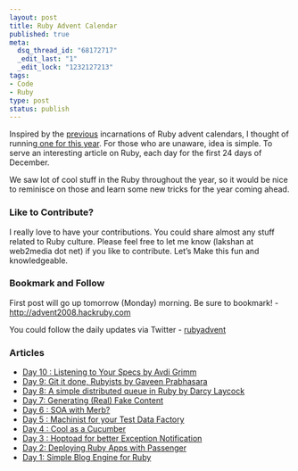 ```yaml
--- 
layout: post
title: Ruby Advent Calendar
published: true
meta: 
  dsq_thread_id: "68172717"
  _edit_last: "1"
  _edit_lock: "1232127213"
tags: 
- Code
- Ruby
type: post
status: publish
---
```

Inspired by the <a href='http://www.rubyinside.com/advent2006/16-lastyear.html'>previous</a> incarnations of Ruby advent calendars, I thought of running<a href="http://advent2008.hackruby.com"> one for this year</a>. For those who are unaware, idea is simple. To serve an interesting article on Ruby, each day for the first 24 days of December.

We saw lot of cool stuff in the Ruby throughout the year, so it would be nice to reminisce on those and learn some new tricks for the year coming ahead.

<h3 id='like_to_contribute'>Like to Contribute?</h3>
I really love to have your contributions. You could share almost any stuff related to Ruby culture. Please feel free to let me know (lakshan <span>at</span> web2media dot net) if you like to contribute. Let’s Make this fun and knowledgeable.

<h3 id='follow_on_twitter'>Bookmark and Follow</h3>

First post will go up tomorrow (Monday) morning. Be sure to bookmark! - <a href="http://advent2008.hackruby.com">http://advent2008.hackruby.com</a>

You could follow the daily updates via Twitter - <a href='http://twitter.com/rubyadvent'>rubyadvent</a>

<h3>Articles</h3>
<ul>
 <li><a href="http://advent2008.hackruby.com/past/2008/12/10/listening_to_your_specs/">Day 10 : Listening to Your Specs by Avdi Grimm </a></li>
 <li><a href="http://advent2008.hackruby.com/past/2008/12/9/git_it_done_rubyists/">Day 9: Git it done, Rubyists by Gaveen Prabhasara  </a></li>
 <li><a href="http://advent2008.hackruby.com/past/2008/12/8/a_simple_distributed_queue_in_ruby/">Day 8: A simple distributed queue in Ruby by Darcy Laycock</a></li>
 <li><a href="http://advent2008.hackruby.com/past/2008/12/7/generating_real_fake_content/">Day 7: Generating (Real) Fake Content</a></li>
 <li><a href="http://advent2008.hackruby.com/past/2008/12/6/soa_with_merb/">Day 6 : SOA with Merb?</a></li>
  <li><a href="http://advent2008.hackruby.com/past/2008/12/5/machinist_for_your_test_data_factory_/">Day 5 : Machinist for your Test Data Factory </a></li>
          <li><a href="http://advent2008.hackruby.com/past/2008/12/4/cool_as_a_cucumber/">Day 4 : Cool as a Cucumber</a></li>
        <li><a href="http://advent2008.hackruby.com/past/2008/12/3/hoptoad_for_better_exception_notification/">Day 3 : Hoptoad for better Exception Notification</a></li>
	<li><a href="http://advent2008.hackruby.com/past/2008/12/2/deploying_ruby_apps_with_passenger_/">Day 2: Deploying Ruby Apps with Passenger</a></li>
	<li><a href="http://advent2008.hackruby.com/past/2008/12/1/day_1_simple_blog_engine_for_ruby/">Day 1: Simple Blog Engine for Ruby</a></li>
</ul>
